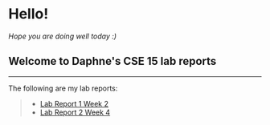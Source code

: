 # Hello!
*Hope you are doing well today :)*


## Welcome to Daphne's CSE 15 lab reports

***
The following are my lab reports:
> * [Lab Report 1 Week 2](lab-report-1-week-2.html)
> * [Lab Report 2 Week 4](lab-report-2-week4.html)